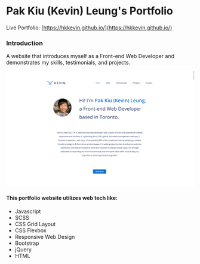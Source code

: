 # Pak Kiu (Kevin) Leung's Portfolio
Live Portfolio: [https://hkkevin.github.io/](https://hkkevin.github.io/)

### Introduction
A website that introduces myself as a Front-end Web Developer and demonstrates my skills, testimonials, and projects.

![Screenshot of my portfolio](https://raw.githubusercontent.com/hkKevin/hkKevin.github.io/master/images/projects/portfolio/portfolio-landing-page-v6.png)

#### This portfolio website utilizes web tech like:
* Javascript
* SCSS
* CSS Grid Layout
* CSS Flexbox
* Responsive Web Design
* Bootstrap
* jQuery
* HTML
